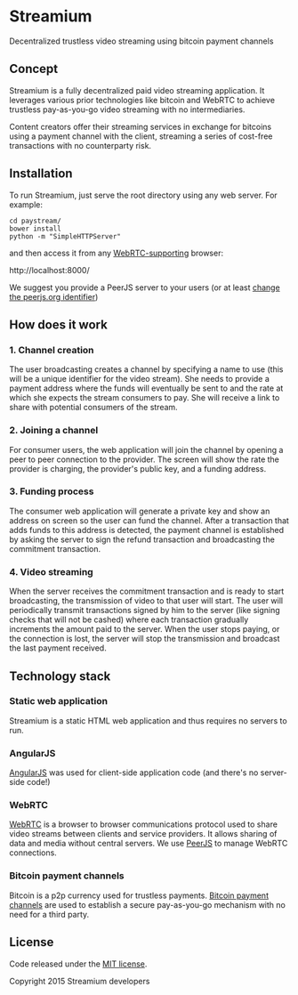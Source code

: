 Streamium
=========

Decentralized trustless video streaming using bitcoin payment channels


## Concept

Streamium is a fully decentralized paid video streaming application. It leverages 
various prior technologies like bitcoin and WebRTC to achieve trustless pay-as-you-go
video streaming with no intermediaries. 

Content creators offer their streaming services in exchange for bitcoins using
a payment channel with the client, streaming a series of cost-free transactions
with no counterparty risk.

## Installation

To run Streamium, just serve the root directory using any web server.
For example:
```
cd paystream/
bower install
python -m "SimpleHTTPServer"
```

and then access it from any [WebRTC-supporting](http://www.webrtc.org/) browser:

http://localhost:8000/

We suggest you provide a PeerJS server to your users (or at least [change the peerjs.org identifier](https://github.com/streamium/paystream/blob/master/app/config.js#L6))

## How does it work

### 1. Channel creation
  The user broadcasting creates a channel by specifying a name to use (this will be a unique identifier for the video stream). She needs to provide a payment address where the funds will eventually be sent to and the rate at which she expects the stream consumers to pay. She will receive a link to share with potential consumers of the stream.
### 2. Joining a channel
  For consumer users, the web application will join the channel by opening a peer to peer connection to the provider. The screen will show the rate the provider is charging, the provider's public key, and a funding address.
### 3. Funding process
  The consumer web application will generate a private key and show an address on screen so the user can fund the channel. After a transaction that adds funds to this address is detected, the payment channel is established by asking the server to sign the refund transaction and broadcasting the commitment transaction.
### 4. Video streaming
  When the server receives the commitment transaction and is ready to start broadcasting, the transmission of video to that user will start. The user will periodically transmit transactions signed by him to the server (like signing checks that will not be cashed) where each transaction gradually increments the amount paid to the server. When the user stops paying, or the connection is lost, the server will stop the transmission and broadcast the last payment received.

## Technology stack

### Static web application
Streamium is a static HTML web application and thus requires no servers to run.

### AngularJS
[AngularJS](https://angularjs.org/) was used for client-side application code (and there's no server-side code!)

### WebRTC
[WebRTC](http://www.webrtc.org/) is a browser to browser communications protocol used to share video streams between
clients and service providers. It allows sharing of data and media without central servers. We use [PeerJS](http://peerjs.com/)
to manage WebRTC connections.

### Bitcoin payment channels
Bitcoin is a p2p currency used for trustless payments.
[Bitcoin payment channels](https://bitcoin.org/en/developer-guide#micropayment-channel) are used to establish
a secure pay-as-you-go mechanism with no need for a third party.

## License
Code released under the [MIT license](https://github.com/streamium/paystream/blob/master/LICENSE).

Copyright 2015 Streamium developers

